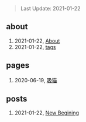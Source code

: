 > Last Update: 2021-01-22

## about
1. 2021-01-22, [About](about/me.md)
1. 2021-01-22, [tags](about/tags.md)
## pages
1. 2020-06-19, [吸猫](pages/吸猫.md)
## posts
1. 2021-01-22, [New Begining](posts/bookmarks.md)